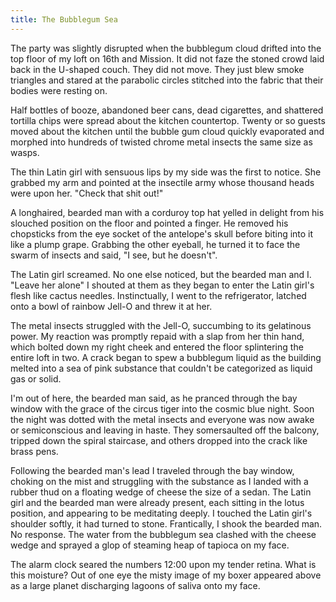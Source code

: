 ```yaml
---
title: The Bubblegum Sea
---
```


The party was slightly disrupted when the bubblegum cloud drifted into the top floor of my loft on 16th and Mission.  It did not faze the stoned crowd laid back in the U-shaped couch. They did not move. They just blew smoke triangles and stared at the parabolic circles stitched into the fabric that their bodies were resting on.

Half bottles of booze, abandoned beer cans, dead cigarettes, and shattered tortilla chips were spread about the kitchen countertop. Twenty or so guests moved about the kitchen until the bubble gum cloud quickly evaporated and morphed into hundreds of twisted chrome metal insects the same size as wasps.

The thin Latin girl with sensuous lips by my side was the first to notice.  She grabbed my arm and pointed at the insectile army whose thousand heads were upon her. "Check that shit out!"

A longhaired, bearded man with a corduroy top hat yelled in delight from his slouched position on the floor and pointed a finger. He removed his chopsticks from the eye socket of the antelope's skull before biting into it like a plump grape.  Grabbing the other eyeball, he turned it to face the swarm of insects and said, "I see, but he doesn't".

The Latin girl screamed. No one else noticed, but the bearded man and I. "Leave her alone" I shouted at them as they began to enter the Latin girl's flesh like cactus needles. Instinctually, I went to the refrigerator, latched onto a bowl of rainbow Jell-O and threw it at her.

The metal insects struggled with the Jell-O, succumbing to its gelatinous power. My reaction was promptly repaid with a slap from her thin hand, which bolted down my right cheek and entered the floor splintering the entire loft in two.  A crack began to spew a bubblegum liquid as the building melted into a sea of pink substance that couldn't be categorized as liquid gas or solid.

I'm out of here, the bearded man said, as he pranced through the bay window with the grace of the circus tiger into the cosmic blue night.  Soon the night was dotted with the metal insects and everyone was now awake or semiconscious and leaving in haste. They somersaulted off the balcony, tripped down the spiral staircase, and others dropped into the crack like brass pens.

Following the bearded man's lead I traveled through the bay window, choking on the mist and struggling with the substance as I landed with a rubber thud on a floating wedge of cheese the size of a sedan. The Latin girl and the bearded man were already present, each sitting in the lotus position, and appearing to be meditating deeply.  I touched the Latin girl's shoulder softly, it had turned to stone.  Frantically, I shook the bearded man. No response. The water from the bubblegum sea clashed with the cheese wedge and sprayed a glop of steaming heap of tapioca on my face.

The alarm clock seared the numbers 12:00 upon my tender retina. What is this moisture? Out of one eye the misty image of my boxer appeared above as a large planet discharging lagoons of saliva onto my face.

